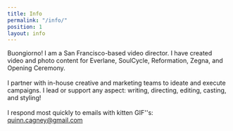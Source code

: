 ```yaml
---
title: Info
permalink: "/info/"
position: 1
layout: info
---
```


Buongiorno! I am a San Francisco-based video director. I have created video and photo content for Everlane, SoulCycle, Reformation, Zegna, and Opening Ceremony.</br></br>
I partner with in-house creative and marketing teams to ideate and execute campaigns. I lead or support any aspect: writing, directing, editing, casting, and styling!</br></br>
I respond most quickly to emails with kitten GIF''s: <a href="mailto:quinn.cagney@gmail.com">quinn.cagney@gmail.com</a>